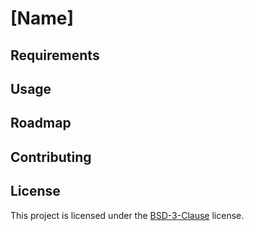 # [Name]

<!-- Badges? -->

<!-- put description here -->

## Requirements

<!-- Required libraries and tools -->

## Usage

<!-- How to use this project -->

## Roadmap

<!-- Upcoming changes -->

## Contributing

<!-- TODO: add placeholder text -->

## License

This project is licensed under the [BSD-3-Clause](./LICENSE) license.

